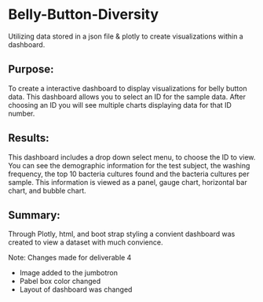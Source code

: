 # Belly-Button-Diversity
Utilizing data stored in a json file &amp; plotly to create visualizations within a dashboard. 

## Purpose: 
To create a interactive dashboard to display visualizations for belly button data. This dashboard allows you to select an ID for the sample data. After choosing an ID you will see multiple charts displaying data for that ID number. 

## Results:
This dashboard includes a drop down select menu, to choose the ID to view. You can see the demographic information for the test subject, the washing frequency, the top 10 bacteria cultures found and the bacteria cultures per sample. This information is viewed as a panel, gauge chart, horizontal bar chart, and bubble chart. 

## Summary:
Through Plotly, html, and boot strap styling a convient dashboard was created to view a dataset with much convience. 

Note: Changes made for deliverable 4
* Image added to the jumbotron
* Pabel box color changed
* Layout of dashboard was changed 
